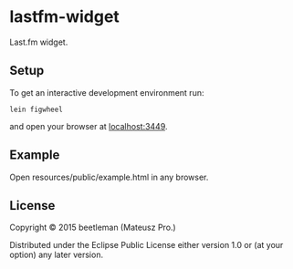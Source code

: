 # lastfm-widget

Last.fm widget.

## Setup

To get an interactive development environment run:

    lein figwheel

and open your browser at [localhost:3449](http://localhost:3449/).

## Example

Open resources/public/example.html in any browser.

## License

Copyright © 2015 beetleman (Mateusz Pro.)

Distributed under the Eclipse Public License either version 1.0 or (at your option) any later version.
